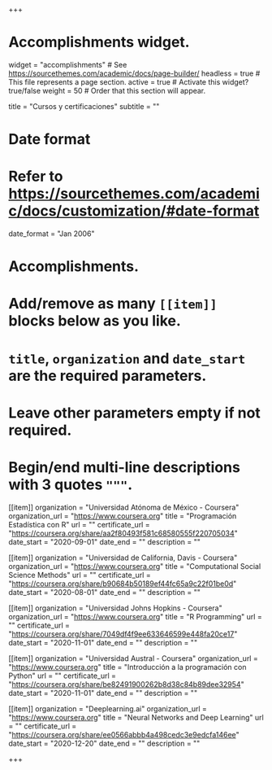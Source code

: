 +++
# Accomplishments widget.
widget = "accomplishments"  # See https://sourcethemes.com/academic/docs/page-builder/
headless = true  # This file represents a page section.
active = true  # Activate this widget? true/false
weight = 50  # Order that this section will appear.

title = "Cursos y certificaciones"
subtitle = ""

# Date format
#   Refer to https://sourcethemes.com/academic/docs/customization/#date-format
date_format = "Jan 2006"

# Accomplishments.
#   Add/remove as many `[[item]]` blocks below as you like.
#   `title`, `organization` and `date_start` are the required parameters.
#   Leave other parameters empty if not required.
#   Begin/end multi-line descriptions with 3 quotes `"""`.

[[item]]
  organization = "Universidad Atónoma de México - Coursera"
  organization_url = "https://www.coursera.org"
  title = "Programación Estadística con R"
  url = ""
  certificate_url = "https://coursera.org/share/aa2f80493f581c68580555f220705034"
  date_start = "2020-09-01"
  date_end = ""
  description = ""

[[item]]
  organization = "Universidad de California, Davis - Coursera"
  organization_url = "https://www.coursera.org"
  title = "Computational Social Science Methods"
  url = ""
  certificate_url = "https://coursera.org/share/b90684b50189ef44fc65a9c22f01be0d"
  date_start = "2020-08-01"
  date_end = ""
  description = ""
  
[[item]]
  organization = "Universidad Johns Hopkins - Coursera"
  organization_url = "https://www.coursera.org"
  title = "R Programming"
  url = ""
  certificate_url = "https://coursera.org/share/7049df4f9ee633646599e448fa20ce17"
  date_start = "2020-11-01"
  date_end = ""
  description = ""

[[item]]
  organization = "Universidad Austral - Coursera"
  organization_url = "https://www.coursera.org"
  title = "Introducción a la programación con Python"
  url = ""
  certificate_url = "https://coursera.org/share/be82491900262b8d38c84b89dee32954"
  date_start = "2020-11-01"
  date_end = ""
  description = ""
  
[[item]]
  organization = "Deeplearning.ai"
  organization_url = "https://www.coursera.org"
  title = "Neural Networks and Deep Learning"
  url = ""
  certificate_url = "https://coursera.org/share/ee0566abbb4a498cedc3e9edcfa146ee"
  date_start = "2020-12-20"
  date_end = ""
  description = ""

+++

